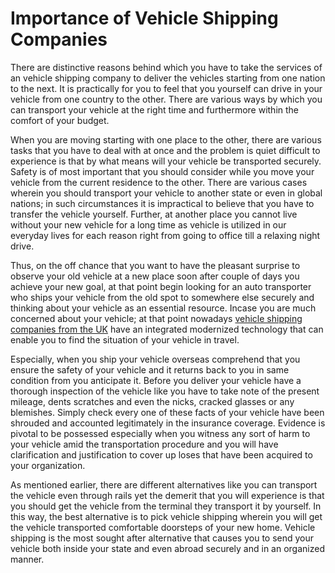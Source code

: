 <h1><strong>Importance of Vehicle Shipping Companies</strong></h1>

<p>There are distinctive reasons behind which you have to take the services of an vehicle shipping company to deliver the vehicles starting from one nation to the next. It is practically for you to feel that you yourself can drive in your vehicle from one country to the other. There are various ways by which you can transport your vehicle at the right time and furthermore within the comfort of your budget.</p>

<p>When you are moving starting with one place to the other, there are various tasks that you have to deal with at once and the problem is quiet difficult to experience is that by what means will your vehicle be transported securely. Safety is of most important that you should consider while you move your vehicle from the current residence to the other. There are various cases wherein you should transport your vehicle to another state or even in global nations; in such circumstances it is impractical to believe that you have to transfer the vehicle yourself. Further, at another place you cannot live without your new vehicle for a long time as vehicle is utilized in our everyday lives for each reason right from going to office till a relaxing night drive.</p>

<p>Thus, on the off chance that you want to have the pleasant surprise to observe your old vehicle at a new place soon after couple of days you achieve your new goal, at that point begin looking for an auto transporter who ships your vehicle from the old spot to somewhere else securely and thinking about your vehicle as an essential resource. Incase you are much concerned about your vehicle; at that point nowadays <a href="https://www.overseasmoversscotland.com/vehicle-shipping.html">vehicle shipping companies from the UK</a> have an integrated modernized technology that can enable you to find the situation of your vehicle in travel.</p>

<p>Especially, when you ship your vehicle overseas comprehend that you ensure the safety of your vehicle and it returns back to you in same condition from you anticipate it. Before you deliver your vehicle have a thorough inspection of the vehicle like you have to take note of the present mileage, dents scratches and even the nicks, cracked glasses or any blemishes. Simply check every one of these facts of your vehicle have been shrouded and accounted legitimately in the insurance coverage. Evidence is pivotal to be possessed especially when you witness any sort of harm to your vehicle amid the transportation procedure and you will have clarification and justification to cover up loses that have been acquired to your organization.</p>

<p>As mentioned earlier, there are different alternatives like you can transport the vehicle even through rails yet the demerit that you will experience is that you should get the vehicle from the terminal they transport it by yourself. In this way, the best alternative is to pick vehicle shipping wherein you will get the vehicle transported comfortable doorsteps of your new home. Vehicle shipping is the most sought after alternative that causes you to send your vehicle both inside your state and even abroad securely and in an organized manner.</p>
